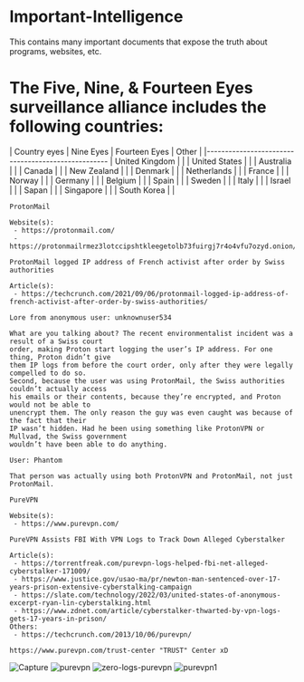 # Important-Intelligence
This contains many important documents that expose the truth about programs, websites, etc.

# The Five, Nine, & Fourteen Eyes surveillance alliance includes the following countries:

| Country eyes | Nine Eyes | Fourteen Eyes | Other |
|---------------------------------------------------
| United Kingdom | |
| United States | |
| Australia | |
| Canada | |
| New Zealand | |
| Denmark | |
| Netherlands | |
| France | |
| Norway | |
| Germany | |
| Belgium | |
| Spain | |
| Sweden | |
| Italy | |
| Israel | |
| Sapan | |
| Singapore | |
| South Korea | |

```
ProtonMail

Website(s):
 - https://protonmail.com/
 - https://protonmailrmez3lotccipshtkleegetolb73fuirgj7r4o4vfu7ozyd.onion/

ProtonMail logged IP address of French activist after order by Swiss authorities

Article(s):
 - https://techcrunch.com/2021/09/06/protonmail-logged-ip-address-of-french-activist-after-order-by-swiss-authorities/

Lore from anonymous user: unknownuser534

What are you talking about? The recent environmentalist incident was a result of a Swiss court 
order, making Proton start logging the user’s IP address. For one thing, Proton didn’t give 
them IP logs from before the court order, only after they were legally compelled to do so. 
Second, because the user was using ProtonMail, the Swiss authorities couldn’t actually access 
his emails or their contents, because they’re encrypted, and Proton would not be able to 
unencrypt them. The only reason the guy was even caught was because of the fact that their 
IP wasn’t hidden. Had he been using something like ProtonVPN or Mullvad, the Swiss government
wouldn’t have been able to do anything.

User: Phantom

That person was actually using both ProtonVPN and ProtonMail, not just ProtonMail.
```
```
PureVPN

Website(s):
 - https://www.purevpn.com/

PureVPN Assists FBI With VPN Logs to Track Down Alleged Cyberstalker

Article(s):
 - https://torrentfreak.com/purevpn-logs-helped-fbi-net-alleged-cyberstalker-171009/
 - https://www.justice.gov/usao-ma/pr/newton-man-sentenced-over-17-years-prison-extensive-cyberstalking-campaign
 - https://slate.com/technology/2022/03/united-states-of-anonymous-excerpt-ryan-lin-cyberstalking.html
 - https://www.zdnet.com/article/cyberstalker-thwarted-by-vpn-logs-gets-17-years-in-prison/
Others:
 - https://techcrunch.com/2013/10/06/purevpn/
 
https://www.purevpn.com/trust-center "TRUST" Center xD
```
![Capture](https://user-images.githubusercontent.com/53458032/166882785-b747aa8e-824d-4696-8099-03535557dea2.PNG)
![purevpn](https://user-images.githubusercontent.com/53458032/164873263-1d13e5c5-1c8f-4d6a-8d63-c8bc9140a3a7.png)
![zero-logs-purevpn](https://user-images.githubusercontent.com/53458032/164874162-4c9729b5-b106-49a7-8069-3b0a227357c5.png)
![purevpn1](https://user-images.githubusercontent.com/53458032/164873265-b498e916-c2b3-4d6a-b452-95defc79a8c6.png)
